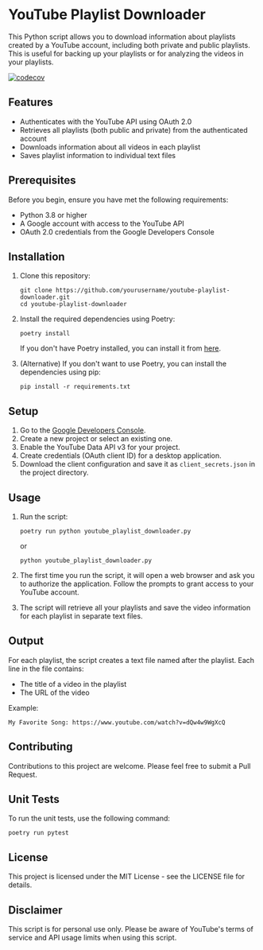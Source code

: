 # YouTube Playlist Downloader

This Python script allows you to download information about playlists created by a YouTube account, including both private and public playlists.
This is useful for backing up your playlists or for analyzing the videos in your playlists.

[![codecov](https://codecov.io/gh/siavashyj/toolbox/branch/main/graph/badge.svg)](https://codecov.io/gh/siavashyj/toolbox)

## Features

- Authenticates with the YouTube API using OAuth 2.0
- Retrieves all playlists (both public and private) from the authenticated account
- Downloads information about all videos in each playlist
- Saves playlist information to individual text files

## Prerequisites

Before you begin, ensure you have met the following requirements:

- Python 3.8 or higher
- A Google account with access to the YouTube API
- OAuth 2.0 credentials from the Google Developers Console

## Installation

1. Clone this repository:
   ```
   git clone https://github.com/yourusername/youtube-playlist-downloader.git
   cd youtube-playlist-downloader
   ```

2. Install the required dependencies using Poetry:
   ```
   poetry install
   ```

   If you don't have Poetry installed, you can install it from [here](https://python-poetry.org/docs/#installation).

2. (Alternative) If you don't want to use Poetry, you can install the dependencies using pip:
   ```
   pip install -r requirements.txt
   ```

## Setup

1. Go to the [Google Developers Console](https://console.developers.google.com/).
2. Create a new project or select an existing one.
3. Enable the YouTube Data API v3 for your project.
4. Create credentials (OAuth client ID) for a desktop application.
5. Download the client configuration and save it as `client_secrets.json` in the project directory.

## Usage

1. Run the script:
   ```
   poetry run python youtube_playlist_downloader.py
   ```
    or
    ```
    python youtube_playlist_downloader.py
    ```


2. The first time you run the script, it will open a web browser and ask you to authorize the application. Follow the prompts to grant access to your YouTube account.

3. The script will retrieve all your playlists and save the video information for each playlist in separate text files.

## Output

For each playlist, the script creates a text file named after the playlist. Each line in the file contains:

- The title of a video in the playlist
- The URL of the video

Example:
```
My Favorite Song: https://www.youtube.com/watch?v=dQw4w9WgXcQ
```

## Contributing

Contributions to this project are welcome. Please feel free to submit a Pull Request.

## Unit Tests

To run the unit tests, use the following command:
```
poetry run pytest
```


## License

This project is licensed under the MIT License - see the LICENSE file for details.

## Disclaimer

This script is for personal use only. Please be aware of YouTube's terms of service and API usage limits when using this script.

